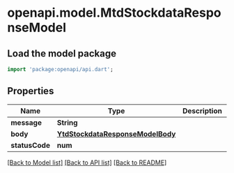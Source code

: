 # openapi.model.MtdStockdataResponseModel

## Load the model package
```dart
import 'package:openapi/api.dart';
```

## Properties
Name | Type | Description | Notes
------------ | ------------- | ------------- | -------------
**message** | **String** |  | 
**body** | [**YtdStockdataResponseModelBody**](YtdStockdataResponseModelBody.md) |  | [optional] 
**statusCode** | **num** |  | [optional] 

[[Back to Model list]](../README.md#documentation-for-models) [[Back to API list]](../README.md#documentation-for-api-endpoints) [[Back to README]](../README.md)


